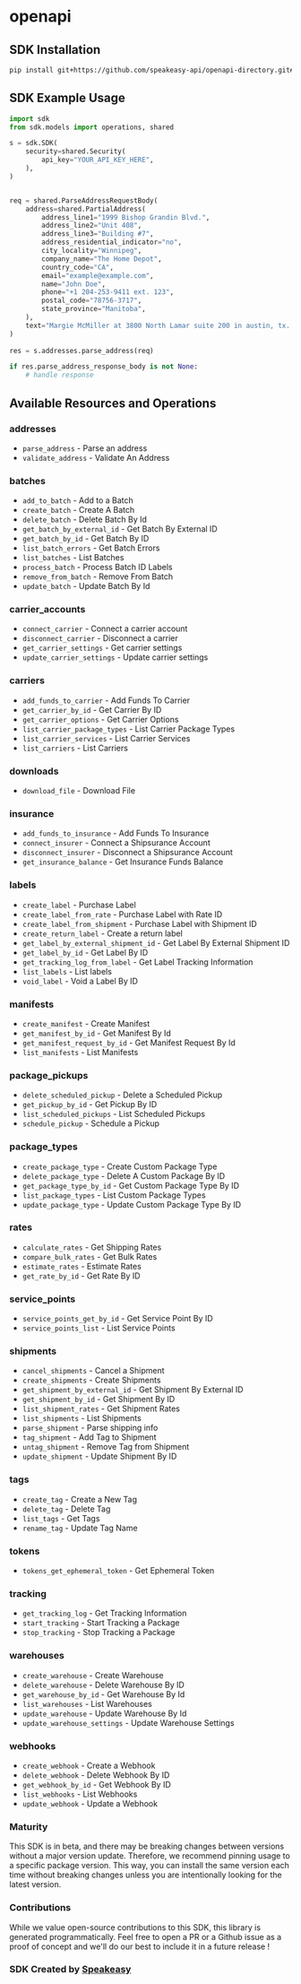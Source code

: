 # openapi

<!-- Start SDK Installation -->
## SDK Installation

```bash
pip install git+https://github.com/speakeasy-api/openapi-directory.git#subdirectory=SDKs/shipengine.com/1.1.202303022103/python
```
<!-- End SDK Installation -->

## SDK Example Usage
<!-- Start SDK Example Usage -->
```python
import sdk
from sdk.models import operations, shared

s = sdk.SDK(
    security=shared.Security(
        api_key="YOUR_API_KEY_HERE",
    ),
)


req = shared.ParseAddressRequestBody(
    address=shared.PartialAddress(
        address_line1="1999 Bishop Grandin Blvd.",
        address_line2="Unit 408",
        address_line3="Building #7",
        address_residential_indicator="no",
        city_locality="Winnipeg",
        company_name="The Home Depot",
        country_code="CA",
        email="example@example.com",
        name="John Doe",
        phone="+1 204-253-9411 ext. 123",
        postal_code="78756-3717",
        state_province="Manitoba",
    ),
    text="Margie McMiller at 3800 North Lamar suite 200 in austin, tx.  The zip code there is 78652.",
)
    
res = s.addresses.parse_address(req)

if res.parse_address_response_body is not None:
    # handle response
```
<!-- End SDK Example Usage -->

<!-- Start SDK Available Operations -->
## Available Resources and Operations


### addresses

* `parse_address` - Parse an address
* `validate_address` - Validate An Address

### batches

* `add_to_batch` - Add to a Batch
* `create_batch` - Create A Batch
* `delete_batch` - Delete Batch By Id
* `get_batch_by_external_id` - Get Batch By External ID
* `get_batch_by_id` - Get Batch By ID
* `list_batch_errors` - Get Batch Errors
* `list_batches` - List Batches
* `process_batch` - Process Batch ID Labels
* `remove_from_batch` - Remove From Batch
* `update_batch` - Update Batch By Id

### carrier_accounts

* `connect_carrier` - Connect a carrier account
* `disconnect_carrier` - Disconnect a carrier
* `get_carrier_settings` - Get carrier settings
* `update_carrier_settings` - Update carrier settings

### carriers

* `add_funds_to_carrier` - Add Funds To Carrier
* `get_carrier_by_id` - Get Carrier By ID
* `get_carrier_options` - Get Carrier Options
* `list_carrier_package_types` - List Carrier Package Types
* `list_carrier_services` - List Carrier Services
* `list_carriers` - List Carriers

### downloads

* `download_file` - Download File

### insurance

* `add_funds_to_insurance` - Add Funds To Insurance
* `connect_insurer` - Connect a Shipsurance Account
* `disconnect_insurer` - Disconnect a Shipsurance Account
* `get_insurance_balance` - Get Insurance Funds Balance

### labels

* `create_label` - Purchase Label
* `create_label_from_rate` - Purchase Label with Rate ID
* `create_label_from_shipment` - Purchase Label with Shipment ID
* `create_return_label` - Create a return label
* `get_label_by_external_shipment_id` - Get Label By External Shipment ID
* `get_label_by_id` - Get Label By ID
* `get_tracking_log_from_label` - Get Label Tracking Information
* `list_labels` - List labels
* `void_label` - Void a Label By ID

### manifests

* `create_manifest` - Create Manifest
* `get_manifest_by_id` - Get Manifest By Id
* `get_manifest_request_by_id` - Get Manifest Request By Id
* `list_manifests` - List Manifests

### package_pickups

* `delete_scheduled_pickup` - Delete a Scheduled Pickup
* `get_pickup_by_id` - Get Pickup By ID
* `list_scheduled_pickups` - List Scheduled Pickups
* `schedule_pickup` - Schedule a Pickup

### package_types

* `create_package_type` - Create Custom Package Type
* `delete_package_type` - Delete A Custom Package By ID
* `get_package_type_by_id` - Get Custom Package Type By ID
* `list_package_types` - List Custom Package Types
* `update_package_type` - Update Custom Package Type By ID

### rates

* `calculate_rates` - Get Shipping Rates
* `compare_bulk_rates` - Get Bulk Rates
* `estimate_rates` - Estimate Rates
* `get_rate_by_id` - Get Rate By ID

### service_points

* `service_points_get_by_id` - Get Service Point By ID
* `service_points_list` - List Service Points

### shipments

* `cancel_shipments` - Cancel a Shipment
* `create_shipments` - Create Shipments
* `get_shipment_by_external_id` - Get Shipment By External ID
* `get_shipment_by_id` - Get Shipment By ID
* `list_shipment_rates` - Get Shipment Rates
* `list_shipments` - List Shipments
* `parse_shipment` - Parse shipping info
* `tag_shipment` - Add Tag to Shipment
* `untag_shipment` - Remove Tag from Shipment
* `update_shipment` - Update Shipment By ID

### tags

* `create_tag` - Create a New Tag
* `delete_tag` - Delete Tag
* `list_tags` - Get Tags
* `rename_tag` - Update Tag Name

### tokens

* `tokens_get_ephemeral_token` - Get Ephemeral Token

### tracking

* `get_tracking_log` - Get Tracking Information
* `start_tracking` - Start Tracking a Package
* `stop_tracking` - Stop Tracking a Package

### warehouses

* `create_warehouse` - Create Warehouse
* `delete_warehouse` - Delete Warehouse By ID
* `get_warehouse_by_id` - Get Warehouse By Id
* `list_warehouses` - List Warehouses
* `update_warehouse` - Update Warehouse By Id
* `update_warehouse_settings` - Update Warehouse Settings

### webhooks

* `create_webhook` - Create a Webhook
* `delete_webhook` - Delete Webhook By ID
* `get_webhook_by_id` - Get Webhook By ID
* `list_webhooks` - List Webhooks
* `update_webhook` - Update a Webhook
<!-- End SDK Available Operations -->

### Maturity

This SDK is in beta, and there may be breaking changes between versions without a major version update. Therefore, we recommend pinning usage
to a specific package version. This way, you can install the same version each time without breaking changes unless you are intentionally
looking for the latest version.

### Contributions

While we value open-source contributions to this SDK, this library is generated programmatically.
Feel free to open a PR or a Github issue as a proof of concept and we'll do our best to include it in a future release !

### SDK Created by [Speakeasy](https://docs.speakeasyapi.dev/docs/using-speakeasy/client-sdks)

